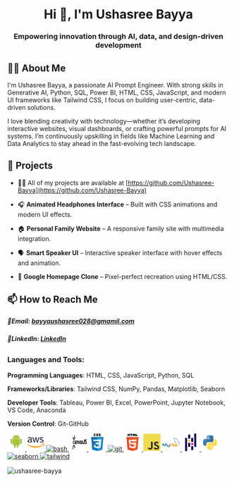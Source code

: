 <h1 align="center">Hi 👋, I'm Ushasree Bayya</h1> 
  
<h3 align="center">Empowering innovation through AI, data, and design-driven development</h3>

## 🧑‍💻 About Me  
I'm Ushasree Bayya, a passionate AI Prompt Engineer. With strong skills in Generative AI, Python, SQL, Power BI, HTML, CSS, JavaScript, and modern UI frameworks like Tailwind CSS, I focus on building user-centric, data-driven solutions.

I love blending creativity with technology—whether it’s developing interactive websites, visual dashboards, or crafting powerful prompts for AI systems. I’m continuously upskilling in fields like Machine Learning and Data Analytics to stay ahead in the fast-evolving tech landscape.

## 📂 Projects 
- 👨‍💻 All of my projects are available at [https://github.com/Ushasree-Bayya](https://github.com/Ushasree-Bayya)

-  🎧 **Animated Headphones Interface** – Built with CSS animations and modern UI effects.  
- 🏠 **Personal Family Website** – A responsive family site with multimedia integration.  
- 🗣️ **Smart Speaker UI** – Interactive speaker interface with hover effects and animation.  
- 🛒 **Google Homepage Clone** – Pixel-perfect recreation using HTML/CSS.

## 📫 How to Reach Me 

#####  📧Email: bayyaushasree028@gmamil.com
##### 🔗LinkedIn: [LinkedIn](https://www.linkedin.com/in/ushasree-bayya)


## <h3 align="left">Languages and Tools:</h3>

**Programming Languages**:  HTML, CSS, JavaScript, Python, SQL

**Frameworks/Libraries**:  Tailwind CSS, NumPy, Pandas, Matplotlib, Seaborn

**Developer Tools**:  Tableau, Power BI, Excel, PowerPoint, Jupyter Notebook, VS Code, Anaconda

**Version Control**:  Git-GitHub

<p align="left"> <a href="https://developer.android.com" target="_blank" rel="noreferrer"> <img src="https://raw.githubusercontent.com/devicons/devicon/master/icons/android/android-original-wordmark.svg" alt="android" width="40" height="40"/> </a> <a href="https://aws.amazon.com" target="_blank" rel="noreferrer"> <img src="https://raw.githubusercontent.com/devicons/devicon/master/icons/amazonwebservices/amazonwebservices-original-wordmark.svg" alt="aws" width="40" height="40"/> </a> <a href="https://www.gnu.org/software/bash/" target="_blank" rel="noreferrer"> <img src="https://www.vectorlogo.zone/logos/gnu_bash/gnu_bash-icon.svg" alt="bash" width="40" height="40"/> </a> <a href="https://canvasjs.com" target="_blank" rel="noreferrer"> <img src="https://raw.githubusercontent.com/Hardik0307/Hardik0307/master/assets/canvasjs-charts.svg" alt="canvasjs" width="40" height="40"/> </a> <a href="https://www.w3schools.com/css/" target="_blank" rel="noreferrer"> <img src="https://raw.githubusercontent.com/devicons/devicon/master/icons/css3/css3-original-wordmark.svg" alt="css3" width="40" height="40"/> </a> <a href="https://git-scm.com/" target="_blank" rel="noreferrer"> <img src="https://www.vectorlogo.zone/logos/git-scm/git-scm-icon.svg" alt="git" width="40" height="40"/> </a> <a href="https://www.w3.org/html/" target="_blank" rel="noreferrer"> <img src="https://raw.githubusercontent.com/devicons/devicon/master/icons/html5/html5-original-wordmark.svg" alt="html5" width="40" height="40"/> </a> <a href="https://developer.mozilla.org/en-US/docs/Web/JavaScript" target="_blank" rel="noreferrer"> <img src="https://raw.githubusercontent.com/devicons/devicon/master/icons/javascript/javascript-original.svg" alt="javascript" width="40" height="40"/> </a> <a href="https://www.mysql.com/" target="_blank" rel="noreferrer"> <img src="https://raw.githubusercontent.com/devicons/devicon/master/icons/mysql/mysql-original-wordmark.svg" alt="mysql" width="40" height="40"/> </a> <a href="https://pandas.pydata.org/" target="_blank" rel="noreferrer"> <img src="https://raw.githubusercontent.com/devicons/devicon/2ae2a900d2f041da66e950e4d48052658d850630/icons/pandas/pandas-original.svg" alt="pandas" width="40" height="40"/> </a> <a href="https://www.python.org" target="_blank" rel="noreferrer"> <img src="https://raw.githubusercontent.com/devicons/devicon/master/icons/python/python-original.svg" alt="python" width="40" height="40"/> </a> <a href="https://seaborn.pydata.org/" target="_blank" rel="noreferrer"> <img src="https://seaborn.pydata.org/_images/logo-mark-lightbg.svg" alt="seaborn" width="40" height="40"/> </a> <a href="https://tailwindcss.com/" target="_blank" rel="noreferrer"> <img src="https://www.vectorlogo.zone/logos/tailwindcss/tailwindcss-icon.svg" alt="tailwind" width="40" height="40"/> </a> </p>

<p><img align="center" src="https://github-readme-stats.vercel.app/api/top-langs?username=ushasree-bayya&show_icons=true&locale=en&layout=compact" alt="ushasree-bayya" /></p>
